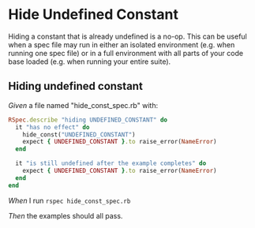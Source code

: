 # Hide Undefined Constant

Hiding a constant that is already undefined is a no-op. This can be useful when a spec file
  may run in either an isolated environment (e.g. when running one spec file) or in a full
  environment with all parts of your code base loaded (e.g. when running your entire suite).

## Hiding undefined constant

_Given_ a file named "hide_const_spec.rb" with:

```ruby
RSpec.describe "hiding UNDEFINED_CONSTANT" do
  it "has no effect" do
    hide_const("UNDEFINED_CONSTANT")
    expect { UNDEFINED_CONSTANT }.to raise_error(NameError)
  end

  it "is still undefined after the example completes" do
    expect { UNDEFINED_CONSTANT }.to raise_error(NameError)
  end
end
```

_When_ I run `rspec hide_const_spec.rb`

_Then_ the examples should all pass.
